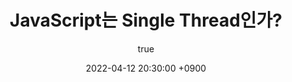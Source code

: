 ---
title: JavaScript는 Single Thread인가?
author:
  name: SsankQ
date: 2022-04-12 20:30:00 +0900
categories: [JavaScript]
tags: [CS, JavaScript]
render_with_liquid: false
---